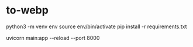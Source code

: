 # to-webp

python3 -m venv env
source env/bin/activate
pip install -r requirements.txt

uvicorn main:app --reload --port 8000
